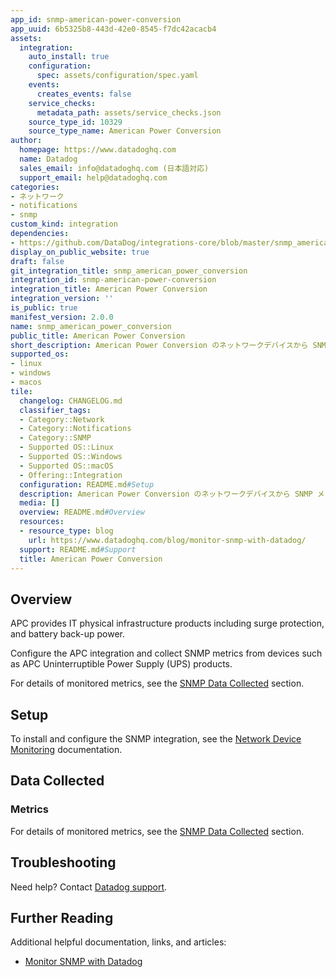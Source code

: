 ```yaml
---
app_id: snmp-american-power-conversion
app_uuid: 6b5325b8-443d-42e0-8545-f7dc42acacb4
assets:
  integration:
    auto_install: true
    configuration:
      spec: assets/configuration/spec.yaml
    events:
      creates_events: false
    service_checks:
      metadata_path: assets/service_checks.json
    source_type_id: 10329
    source_type_name: American Power Conversion
author:
  homepage: https://www.datadoghq.com
  name: Datadog
  sales_email: info@datadoghq.com (日本語対応)
  support_email: help@datadoghq.com
categories:
- ネットワーク
- notifications
- snmp
custom_kind: integration
dependencies:
- https://github.com/DataDog/integrations-core/blob/master/snmp_american_power_conversion/README.md
display_on_public_website: true
draft: false
git_integration_title: snmp_american_power_conversion
integration_id: snmp-american-power-conversion
integration_title: American Power Conversion
integration_version: ''
is_public: true
manifest_version: 2.0.0
name: snmp_american_power_conversion
public_title: American Power Conversion
short_description: American Power Conversion のネットワークデバイスから SNMP メトリクスを収集します。
supported_os:
- linux
- windows
- macos
tile:
  changelog: CHANGELOG.md
  classifier_tags:
  - Category::Network
  - Category::Notifications
  - Category::SNMP
  - Supported OS::Linux
  - Supported OS::Windows
  - Supported OS::macOS
  - Offering::Integration
  configuration: README.md#Setup
  description: American Power Conversion のネットワークデバイスから SNMP メトリクスを収集します。
  media: []
  overview: README.md#Overview
  resources:
  - resource_type: blog
    url: https://www.datadoghq.com/blog/monitor-snmp-with-datadog/
  support: README.md#Support
  title: American Power Conversion
---
```


<!--  SOURCED FROM https://github.com/DataDog/integrations-core -->


## Overview

APC provides IT physical infrastructure products including surge protection, and battery back-up power.

Configure the APC integration and collect SNMP metrics from devices such as APC Uninterruptible Power Supply (UPS) products.

For details of monitored metrics, see the [SNMP Data Collected][1] section.

## Setup

To install and configure the SNMP integration, see the [Network Device Monitoring][2] documentation.

## Data Collected

### Metrics

For details of monitored metrics, see the [SNMP Data Collected][1] section.

## Troubleshooting

Need help? Contact [Datadog support][3].

## Further Reading

Additional helpful documentation, links, and articles:

* [Monitor SNMP with Datadog][4]



[1]: https://docs.datadoghq.com/ja/network_performance_monitoring/devices/data
[2]: https://docs.datadoghq.com/ja/network_performance_monitoring/devices/setup
[3]: https://docs.datadoghq.com/ja/help/
[4]: https://www.datadoghq.com/blog/monitor-snmp-with-datadog/